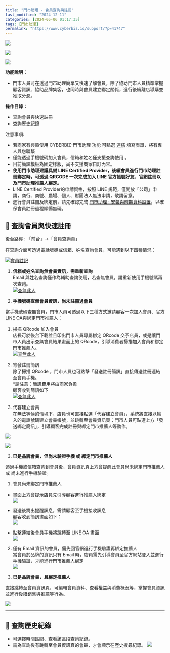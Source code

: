 ```yaml
---
title: "門市助理 - 會員查詢與註冊"
last_modified: "2024-12-11"
categories: [2024-05-06 01:17:35]
tags: [門市助理]
permalink: "https://www.cyberbiz.io/support/?p=41747"
---
```


![](https://www.cyberbiz.io/support/wp-content/uploads/適用站別.png)

[![](https://www.cyberbiz.io/support/wp-content/uploads/台灣站.png)](https://www.cyberbiz.io/support/?page_id=2490)

[![](https://www.cyberbiz.io/support/wp-content/uploads/門市助理.png)](https://www.cyberbiz.io/support/?page_id=42126)

**功能說明：**  

* 門市人員可在透過門市助理簡單又快速了解會員，除了協助門市人員精準掌握顧客資訊、協助品牌集客，也同時與會員建立綁定關係，進行後續離店導購並獲取分潤。

**操作目錄：**

* 查詢會員與快速註冊
* 查詢歷史紀錄

注意事項:  

* 若商家有興趣使用 CYBERBIZ-門市助理 功能 可點選 [連結](https://docs.google.com/forms/d/e/1FAIpQLScAzqU3OckpsS-XBy3yvioKksDBazronFTuEl_RBonxCATHaQ/viewform) 填寫表單，將有專人與您聯繫
* 僅能透過手機號碼加入會員，信箱和姓名僅支援查詢使用 。
* 目前簡訊模板為固定樣版，尚不支援商家自訂內容。
* **使用門市助理建議具備 LINE Certified Provider，後續會員進行門市助理註冊綁定時，可透過 QRCODE 一次完成加入 LINE 官方帳號好友、官網註冊以及門市助理推薦人綁定。**
* LINE Certified Provider的申請資格，按照 LINE 規範，僅開放「公司」申請，商行、商號、農場、個人、財團法人無法申請，敬請留意。
* 進行會員註冊及綁定前，請先確認完成 [門市助理 : 安裝與前期資料設置](https://www.cyberbiz.io/support/?p=41626)，以確保會員註冊過程順暢無礙。

## 📌 查詢會員與快速註冊


後台路徑 : 「前台」→「會員查詢頁」  


在查詢介面可透過電話號碼或信箱、姓名查詢會員，可能遇到以下四種情況：



[![會員註記](https://www.cyberbiz.io/support/wp-content/uploads/門市助理-會員查詢與註冊01.png)](https://www.cyberbiz.io/support/wp-content/uploads/門市助理-會員查詢與註冊01.png)

1. **信箱或姓名查詢無會員資訊，需重新查詢**  
Email 與姓名查詢僅作為輔助查詢使用，若查無會員，請重新使用手機號碼再次查詢。  
[![查無此人](https://www.cyberbiz.io/support/wp-content/uploads/門市助理-會員查詢與註冊02.png)](https://www.cyberbiz.io/support/wp-content/uploads/門市助理-會員查詢與註冊02.png)



2. **手機號碼查無會員資訊，尚未註冊過會員**  


當手機號碼查無會員，門市人員可透過以下三種方式邀請顧客一次加入會員、官方LINE OA與綁定門市推薦人：



1. 掃描 QRcode 加入會員  
店長可於後台下載並且印出門市人員專屬綁定 QRcode 交予店員，或是讓門市人員出示查無會員結果畫面上的
QRcode，引導消費者掃描加入會員和綁定門市推薦人。  
[![查無此人](https://www.cyberbiz.io/support/wp-content/uploads/門市助理-會員查詢與註冊03.png)](https://www.cyberbiz.io/support/wp-content/uploads/門市助理-會員查詢與註冊03.png)  

2. 寄發註冊簡訊  
除了掃描 QRcode ，門市人員也可點擊「發送註冊簡訊」直接傳送註冊連結至會員手機。  
*請注意：簡訊費用將由商家負擔  
顧客收到簡訊如下  
[![查無此人](https://www.cyberbiz.io/support/wp-content/uploads/門市助理-會員查詢與註冊04.png)](https://www.cyberbiz.io/support/wp-content/uploads/門市助理-會員查詢與註冊04.png)  



3. 代客建立會員  
在無法等候的情境下，店員也可直接點選「代客建立會員」，系統將直接以輸入的電話號碼建立會員帳號，並跳轉至會員資訊頁；門市人員可點選上方「發送綁定簡訊」，引導顧客完成註冊與綁定門市推薦人等動作。  

[![](https://www.cyberbiz.io/support/wp-content/uploads/門市助理-會員查詢與註冊05.png)](https://www.cyberbiz.io/support/wp-content/uploads/門市助理-會員查詢與註冊05.png)

[![](https://www.cyberbiz.io/support/wp-content/uploads/門市助理-會員查詢與註冊06.png)](https://www.cyberbiz.io/support/wp-content/uploads/門市助理-會員查詢與註冊06.png)





3. **已是品牌會員，但尚未驗證手機 或 綁定門市推薦人**  


透過手機或信箱查詢到會員後，會員資訊頁上方會提醒此會員尚未綁定門市推薦人 或 尚未進行手機驗證。



1. 會員尚未綁定門市推薦人 
* 畫面上方會提示店員先引導顧客進行推薦人綁定  
[![](https://www.cyberbiz.io/support/wp-content/uploads/門市助理-會員查詢與註冊07.png)](https://www.cyberbiz.io/support/wp-content/uploads/門市助理-會員查詢與註冊07.png)



* 發送後跳出提醒訊息，需請顧客至手機接收訊息  
顧客收到簡訊畫面如下：  
[![](https://www.cyberbiz.io/support/wp-content/uploads/門市助理-會員查詢與註冊04.png)](https://www.cyberbiz.io/support/wp-content/uploads/門市助理-會員查詢與註冊04.png)



* 點擊連結後會員手機將跳轉至 LINE OA 畫面  
[![](https://www.cyberbiz.io/support/wp-content/uploads/門市助理-會員查詢與註冊08.png)](https://www.cyberbiz.io/support/wp-content/uploads/門市助理-會員查詢與註冊08.png)





2. 僅有 Email 資訊的會員，需先回官網進行手機驗證再綁定推薦人  
當會員於品牌的資訊只有 Email 時，店員需先引導會員至官方網站登入並進行手機驗證，才能進行門市推薦人綁定  
[![](https://www.cyberbiz.io/support/wp-content/uploads/門市助理-會員查詢與註冊09.png)](https://www.cyberbiz.io/support/wp-content/uploads/門市助理-會員查詢與註冊09.png)





4. **已是品牌會員，且綁定推薦人**  


直接跳轉至會員資訊頁，可編輯會員資料、查看權益與消費概況等，掌握會員資訊並進行後續銷售與推薦等行為。


[![](https://www.cyberbiz.io/support/wp-content/uploads/門市助理-會員查詢與註冊10.png)](https://www.cyberbiz.io/support/wp-content/uploads/門市助理-會員查詢與註冊10.png)



* * *

## 📌 查詢歷史紀錄



* 可選擇時間區間、查看該區段查詢紀錄。
* 需為查詢後有跳轉至會員資訊頁的會員，才會顯示在歷史搜尋紀錄。
[![](https://www.cyberbiz.io/support/wp-content/uploads/門市助理-會員查詢與註冊11.png)](https://www.cyberbiz.io/support/wp-content/uploads/門市助理-會員查詢與註冊11.png)

